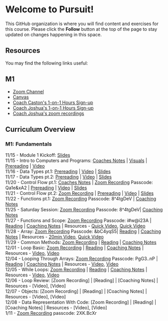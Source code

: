 # Welcome to Pursuit!

This GitHub organization is where you will find content and exercises for this course. Please click the **Follow** button at the top of the page to stay updated on changes happening in this space.

## Resources

You may find the following links useful:

## M1 
- [Zoom Channel](https://us06web.zoom.us/j/86031129111)
- [Canvas](https://pursuit.instructure.com/courses/165)
- [Coach Caston's 1-on-1 Hours Sign-up](https://calendar.app.google/nb72RkwgaJF2nKtA8)
- [Coach Joshua's 1-on-1 Hours Sign-up](https://calendar.app.google/BLMridCQ25XzArqm7)
- [Coach Joshua's zoom recordings](https://github.com/joshuanelsondev/josh_zoom_recordings)


## Curriculum Overview

### M1: Fundamentals 
11/15 - Module 1 Kickoff: [Slides]()<br>
11/15 - Intro to Computers and Programs: [Coaches Notes](https://gist.github.com/CastonPursuit/2d628b3c3b9fd4337bf82f828d5177e2) | [Visuals](https://docs.google.com/presentation/d/1D4IXKnT4Fa0LfvklEATHGwCxN0k2rWBtuKg884KblOI/edit#slide=id.g420132f636_0_109) | [Prereading](https://github.com/10-5-pursuit/unit-fundamentals/blob/main/intro-to-code/readme.md) | [Video](https://www.youtube.com/watch?v=TQCr9RV7twk) <br>
11/16 - Data Types pt.1: [Prereading](https://github.com/pursuit-curriculum/unit-fundamentals/tree/main/intro-to-javascript) | [Video](https://www.youtube.com/watch?v=A37-3lflh8I) | [Slides](https://docs.google.com/presentation/d/1VPWmwDHUwfPM3MWMPnEVVdpVsyEILGz1FxE9CKvKPUI/edit#slide=id.g5a0daf6a0f_0_0) <br>
11/17 - Data Types pt.2:  [Prereading](https://github.com/pursuit-curriculum/unit-fundamentals/tree/main/intro-to-javascript) | [Video](https://www.youtube.com/watch?v=A37-3lflh8I) | [Slides](https://docs.google.com/presentation/d/1VPWmwDHUwfPM3MWMPnEVVdpVsyEILGz1FxE9CKvKPUI/edit#slide=id.g5a0daf6a0f_0_0) <br>
11/20 - Control Flow pt.1: [Coaches Notes](https://gist.github.com/CastonPursuit/6811b68d6431a484875fcf74298eadeb) | [Zoom Recording](https://us06web.zoom.us/rec/share/N7iP_ht3L8YuXdbPn8G_foAxxbNqsYhqbwd_SG5H3_uZJEtxzvbV_vdwiADThvmM.Er4n5xN5GV9yQXqp?startTime=1700493680000) Passcode: Qa1e&xA2 | [Prereading](https://github.com/10-5-pursuit/unit-fundamentals/tree/main/control-flow) | [Video](https://www.youtube.com/watch?v=Wc1rH4uNKIE) | [Slides](https://docs.google.com/presentation/d/1QpqzLZ5O22JayLQqxREZ2k5MOmCaHAUydxkW0f74l8A/edit#slide=id.g420132f666_1_0) <br>
11/21 - Control Flow pt.2:  [Zoom Recording]() | [Prereading]() | [Video](https://www.youtube.com/watch?v=mbT7sSmVUS8) | [Slides](https://docs.google.com/presentation/d/1Q_M6wAqI0hnV3v1yTNYMmkq1991b-xihB8UMjmC41xQ/edit#slide=id.g3986c96d49c0e4ac_18) <br>
11/22 - Functions pt.1:  [Zoom Recording](https://us06web.zoom.us/rec/share/rFaGOzz33Z4K3YSJX8giLTzW5ySSjkPI7rZ1_qoMiwaFuZoRpZ47KgaZWp4YoQvM.Sa_mbzHGSnuMRwz) Passcode: 8^4tgDeV | [Coaching Notes](https://gist.github.com/CastonPursuit/eaaa7b2e0cdabacb456ddf56d054154c) <br>
11/25 - Saturday Session: [Zoom Recording](https://us06web.zoom.us/rec/share/rFaGOzz33Z4K3YSJX8giLTzW5ySSjkPI7rZ1_qoMiwaFuZoRpZ47KgaZWp4YoQvM.Sa_mbzHGSnuMRwz-) Passcode: 8^4tgDeV| [Coaching Notes](https://replit.com/@CastonPursuit/FunctionDemobubble#script.js) <br>
11/27 - Functions and Scope:  [Zoom Recording](https://us06web.zoom.us/rec/share/BE03bSLmDS9HVYbcRjtWqMKSHONf6NAmIe8g32Tf13mmVVqvfwpVb_C-1rVYE8Rn.EAtOLeJ4MUGcO-83) Passcode: i#w@i23A | [Reading](https://github.com/pursuit-curriculum/unit-fundamentals/tree/main/scope) | [Coaching Notes](https://replit.com/@CastonPursuit/Practice-Functions-and-Scope) | Resources - [Quick Video](https://www.youtube.com/watch?v=TkFN6e9ZDMw&ab_channel=WebDevSimplified), [Quick Video](https://www.youtube.com/watch?v=iJKkZA215tQ&ab_channel=ProgrammingwithMosh) <br>
11/28 - Array:  [Zoom Recording](https://us06web.zoom.us/rec/share/ue8QExXsXy273EfLa36dXIAzQ4tMYhA-M-yRS8ypUPWL1wosyy5TGGTePoXXIlJX.LTJxReI89T2bjBnT)  Passcode: &bC4yqS5| [Reading](https://github.com/pursuit-curriculum/unit-fundamentals/tree/main/arrays) | [Coaching Notes](https://replit.com/@CastonPursuit/In-Session-Practice-Arrays-Part-1) | Resources - [20min Video](https://www.youtube.com/watch?v=0SyTDl4pb4w&ab_channel=DaveGray), [Quick Video](https://www.youtube.com/watch?v=QEZXbRiaY1I&ab_channel=freeCodeCamp.org) <br>
11/29 - Common Methods: [Zoom Recording](https://us06web.zoom.us/rec/share/0iwiDVgYF1hkyh-36OH1IKJ1WTDNr549MEPn-M7b46ITRsli_rAVUfLvQlFaytZp.HFquQ5lw7jWhKDih) | [Reading](https://github.com/pursuit-curriculum/unit-fundamentals/tree/main/common-methods-and-tools) | [Coaching Notes](https://replit.com/@CastonPursuit/In-Session-Practice-Array-and-String-Methods) <br>
12/01 - Loop Basic: [Zoom Recording](https://us06web.zoom.us/rec/share/gU0XncaIuWySW7FXvW_An3mZ7YRLn5YI3fLkE5ntZjvFxviCQi1Qmv2j49hw64-8.QOOlQnIqrcI3Pw7t) | [Reading](https://github.com/pursuit-curriculum/unit-fundamentals/tree/main/loops) | [Coaching Notes](https://replit.com/@joshuanelsondev/In-Session-Practice-Loops) | Resources - [Video](https://www.youtube.com/watch?v=Kn06785pkJg&ab_channel=codeSTACKr), [Video](https://www.youtube.com/watch?v=s9wW2PpJsmQ&ab_channel=ProgrammingwithMosh) <br>
12/04 - Looping Through Arrays: [Zoom Recording](https://us06web.zoom.us/rec/share/0R71jIJ-rmj8BM_FAbH1-ekR-ix-vT0lHyASGz81Q4kZwtLdWN8QdYDKnU6lTz1R.mGChs1WjAtrtr2yQ?startTime=1701704001000
) Passcode: PgG3..nP | [Reading](https://github.com/pursuit-curriculum/unit-fundamentals/tree/main/loops) | [Coaching Notes](https://replit.com/@joshuanelsondev/In-Session-Practice-Loops) | Resources - [Video](https://www.youtube.com/watch?v=3hUdq32e2qA&ab_channel=CodifyAcademy), [Video](https://www.youtube.com/watch?v=xL2RuPkm4i0&ab_channel=CodingDavid)<br>
12/05 - While Loops: [Zoom Recording](https://us06web.zoom.us/rec/share/Zpo4G8tZcJLHGMIojd1CEeq2B4TsD8QOKE8BjFYUzIHDKiH1RWbKRUrsKDE2xB3K.uDS5pghGY4hcFHJM?startTime=1701790028000) | [Reading](https://github.com/pursuit-curriculum/unit-fundamentals/tree/main/loops) | [Coaching Notes](https://replit.com/@CastonPursuit/In-Session-Practice-Loops) | Resources - [Video](https://www.youtube.com/watch?v=h84MlHv6g4Q&ab_channel=Telusko), [Video](https://www.youtube.com/watch?v=TDUz9QcGPoE&ab_channel=BroCode)<br>
12/06 - Loop Review: [Zoom Recording] | [Reading] | [Coaching Notes] | Resources - [Video], [Video]<br>
12/07 - Objects: [Zoom Recording] | [Reading] | [Coaching Notes] | Resources - [Video], [Video]<br>
12/08 - Data Representation With Code: [Zoom Recording] | [Reading] | [Coaching Notes] | Resources - [Video], [Video]<br>
1/11 - [Zoom Recording](https://us06web.zoom.us/rec/share/-Jf_n0EDv2lHaXTX6TpUrJgiIaKwlRj0u7x8EUsVcWdH6XPmd7-qCz6_cyN2NJel.9HhULF56koGcxIVd) passcode: 2XK.BcXr 

